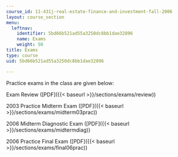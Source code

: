 ```yaml
---
course_id: 11-431j-real-estate-finance-and-investment-fall-2006
layout: course_section
menu:
  leftnav:
    identifier: 5bd66b521ad55a3250dc8bb1dae32896
    name: Exams
    weight: 50
title: Exams
type: course
uid: 5bd66b521ad55a3250dc8bb1dae32896

---
```


Practice exams in the class are given below:

Exam Review ([PDF]({{< baseurl >}}/sections/exams/review))

2003 Practice Midterm Exam ([PDF]({{< baseurl >}}/sections/exams/midterm03prac))

2006 Midterm Diagnostic Exam ([PDF]({{< baseurl >}}/sections/exams/midtermdiag))

2006 Practice Final Exam ([PDF]({{< baseurl >}}/sections/exams/final06prac))